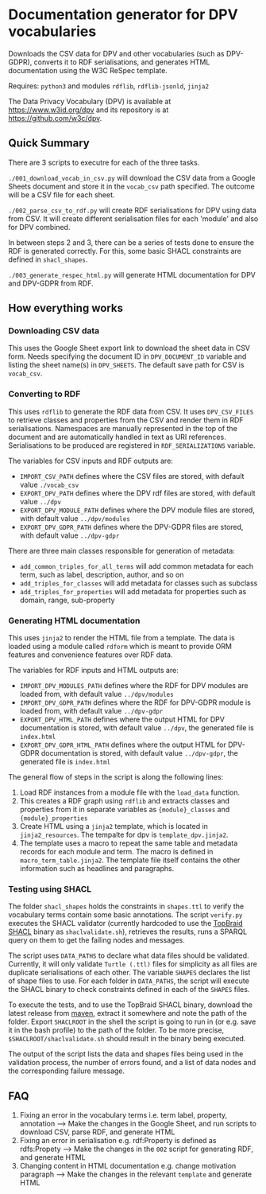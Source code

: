 # Documentation generator for DPV vocabularies

Downloads the CSV data for DPV and other vocabularies (such as DPV-GDPR), converts it to RDF serialisations, and generates HTML documentation using the W3C ReSpec template.

Requires: `python3` and modules `rdflib`, `rdflib-jsonld`, `jinja2`

The Data Privacy Vocabulary (DPV) is available at https://www.w3id.org/dpv and its repository is at https://github.com/w3c/dpv. 

## Quick Summary

There are 3 scripts to executre for each of the three tasks.

`./001_download_vocab_in_csv.py` will download the CSV data from a Google Sheets document and store it in the `vocab_csv` path specified. The outcome will be a CSV file for each sheet.

`./002_parse_csv_to_rdf.py` will create RDF serialisations for DPV using data from CSV. It will create different serialisation files for each 'module' and also for DPV combined.

In between steps 2 and 3, there can be a series of tests done to ensure the RDF is generated correctly. For this, some basic SHACL constraints are defined in `shacl_shapes`.

`./003_generate_respec_html.py` will generate HTML documentation for DPV and DPV-GDPR from RDF.


## How everything works

### Downloading CSV data

This uses the Google Sheet export link to download the sheet data in CSV form. Needs specifying the document ID in `DPV_DOCUMENT_ID` variable and listing the sheet name(s) in `DPV_SHEETS`. The default save path for CSV is `vocab_csv`.

### Converting to RDF

This uses `rdflib` to generate the RDF data from CSV. It uses `DPV_CSV_FILES` to retrieve classes and properties from the CSV and render them in RDF serialisations. Namespaces are manually represented in the top of the document and are automatically handled in text as URI references. Serialisations to be produced are registered in `RDF_SERIALIZATIONS` variable.

The variables for CSV inputs and RDF outputs are:

* `IMPORT_CSV_PATH` defines where the CSV files are stored, with default value `./vocab_csv`
* `EXPORT_DPV_PATH` defines where the DPV rdf files are stored, with default value `../dpv`
* `EXPORT_DPV_MODULE_PATH` defines where the DPV module files are stored, with default value `../dpv/modules`
* `EXPORT_DPV_GDPR_PATH`  defines where the DPV-GDPR files are stored, with default value `../dpv-gdpr`

There are three main classes responsible for generation of metadata:

* `add_common_triples_for_all_terms` will add common metadata for each term, such as label, description, author, and so on
* `add_triples_for_classes` will add metadata for classes such as subclass
* `add_triples_for_properties` will add metadata for properties such as domain, range, sub-property

### Generating HTML documentation

This uses `jinja2` to render the HTML file from a template. The data is loaded using a module called `rdform` which is meant to provide ORM features and convenience features over RDF data. 

The variables for RDF inputs and HTML outputs are:

* `IMPORT_DPV_MODULES_PATH` defines where the RDF for DPV modules are loaded from, with default value `../dpv/modules`
* `IMPORT_DPV_GDPR_PATH` defines where the RDF for DPV-GDPR module is loaded from,  with default value `../dpv-gdpr`
* `EXPORT_DPV_HTML_PATH` defines where the output HTML for DPV documentation is stored, with default value `../dpv`, the generated file is `index.html`
* `EXPORT_DPV_GDPR_HTML_PATH` defines where the output HTML for DPV-GDPR documentation is stored, with default value `../dpv-gdpr`, the generated file is `index.html`

The general flow of steps in the script is along the following lines:

1. Load RDF instances from a module file with the `load_data` function. 
2. This creates a RDF graph using `rdflib` and extracts classes and properties from it in separate variables as `{module}_classes` and `{module}_properties`
3. Create HTML using a `jinja2` template, which is located in `jinja2_resources`. The tempalte for dpv is `template_dpv.jinja2`.
4. The template uses a macro to repeat the same table and metadata records for each module and term. The macro is defined in `macro_term_table.jinja2`. The template file itself contains the other information such as headlines and paragraphs.

### Testing using SHACL

The folder `shacl_shapes` holds the constraints in `shapes.ttl` to verify the vocabulary terms contain some basic annotations. The script `verify.py` executes the SHACL validator (currently hardcoded to use the [TopBraid SHACL](https://github.com/TopQuadrant/shacl) binary as `shaclvalidate.sh`), retrieves the results, runs a SPARQL query on them to get the failing nodes and messages.

The script uses `DATA_PATHS` to declare what data files should be validated. Currently, it will only validate `Turtle (.ttl)` files for simplicity as all files are duplicate serialisations of each other. The variable `SHAPES` declares the list of shape files to use. For each folder in `DATA_PATHS`, the script will execute the SHACL binary to check constraints defined in each of the `SHAPES` files.

To execute the tests, and to use the TopBraid SHACL binary, download the latest release from [maven](https://repo1.maven.org/maven2/org/topbraid/shacl/), extract it somewhere and note the path of the folder. Export `SHACLROOT` in the shell the script is going to run in (or e.g. save it in the bash profile) to the path of the folder. To be more precise, `$SHACLROOT/shaclvalidate.sh` should result in the binary being executed. 

The output of the script lists the data and shapes files being used in the validation process, the number of errors found, and a list of data nodes and the corresponding failure message.

## FAQ

1. Fixing an error in the vocabulary terms i.e. term label, property, annotation --> Make the changes in the Google Sheet, and run scripts to download CSV, parse RDF, and generate HTML
2. Fixing an error in serialisation e.g. rdf:Property is defined as rdfs:Propety --> Make the changes in the `002` script for generating RDF, and generate HTML
3. Changing content in HTML documentation e.g. change motivation paragraph --> Make the changes in the relevant `template` and generate HTML
